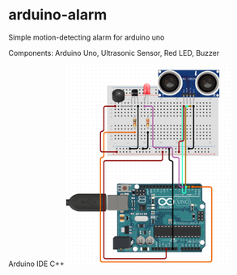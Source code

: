 # arduino-alarm
Simple motion-detecting alarm for arduino uno

Components: Arduino Uno, Ultrasonic Sensor, Red LED, Buzzer

Arduino IDE
C++
<img src="capture.PNG" height="400" /> 
